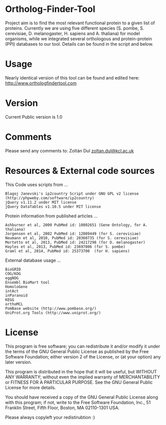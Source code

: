 # Ortholog-Finder-Tool

Project aim is to find the most relevant functional protein to a given list of proteins. Currently we are using five different species (S. pombe, S. cerevisiae, D. melanogaster, H. sapiens and A. thaliana) for model organisms, while we integrated several orthologous and protein-protein (PPI) databases to our tool. Details can be found in the script and below.

# Usage

Nearly identical version of this tool can be found and edited here: http://www.orthologfindertool.com

# Version

Current Public version is 1.0

# Comments

Please send any comments to: Zoltán Dul <zoltan.dul@kcl.ac.uk>

# Resources & External code sources

This Code uses scripts from ...

	Blagoj Janevski's ip2country Script under GNU GPL v2 license (http://phpweby.com/software/ip2country)
	jQuery v1.11.2 under MIT license
	jQuery DataTables v1.10.5 under MIT license

Protein information from published articles ...

	Ashburner et al, 2000 PubMed id: 10802651 (Gene Ontology, for A. thaliana)
	Jorgensen et al, 2002 PubMed id: 12089449 (for S. cerevisiae)
	Neumann et al, 2010, PubMed id: 20360735 (for S. cerevisiae)
	Mortetto et al, 2013, PubMed id: 24217298 (for D. melanogaster)
	Hayles et al, 2013, PubMed id: 23697806 (for S. pombe)
	Graml et al, 2014, PubMed id: 25373780  (for H. sapiens)

External database usage ...

	BioGRID
	COG/KOG
	eggNOG
	Ensembl BioMart tool
	HomoloGene
	intAct
	inParanoid
	KEGG
	orthoMCL
	PomBase website (http://www.pombase.org/)
	UniProt.org Tools (http://www.uniprot.org/)

# License

This program is free software; you can redistribute it and/or modify
it under the terms of the GNU General Public License as published by
the Free Software Foundation; either version 2 of the License, or
(at your option) any later version.

This program is distributed in the hope that it will be useful,
but WITHOUT ANY WARRANTY; without even the implied warranty of
MERCHANTABILITY or FITNESS FOR A PARTICULAR PURPOSE.  See the
GNU General Public License for more details.

You should have received a copy of the GNU General Public License along
with this program; if not, write to the Free Software Foundation, Inc.,
51 Franklin Street, Fifth Floor, Boston, MA 02110-1301 USA.

Please always copyleft your redistirubtion :)
